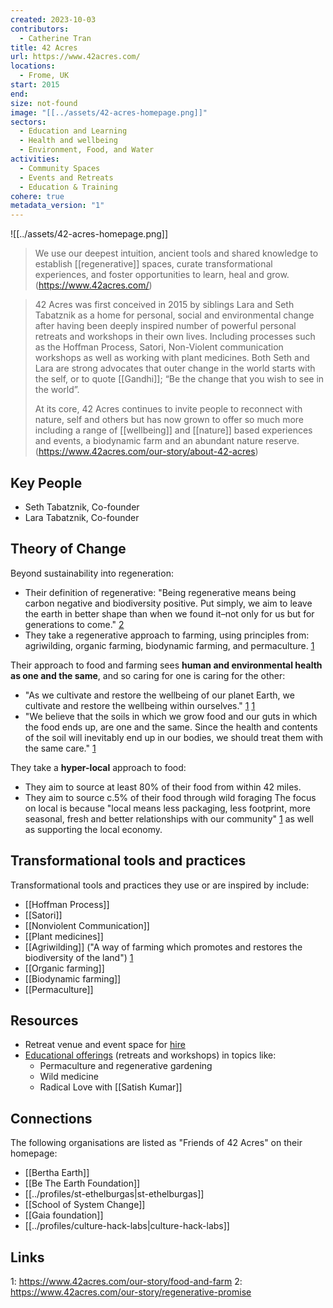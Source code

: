 ```yaml
---
created: 2023-10-03
contributors:
  - Catherine Tran
title: 42 Acres
url: https://www.42acres.com/
locations:
  - Frome, UK
start: 2015
end: 
size: not-found
image: "[[../assets/42-acres-homepage.png]]"
sectors:
  - Education and Learning
  - Health and wellbeing
  - Environment, Food, and Water
activities:
  - Community Spaces
  - Events and Retreats
  - Education & Training
cohere: true
metadata_version: "1"
---
```

![[../assets/42-acres-homepage.png]]

> We use our deepest intuition, ancient tools and shared knowledge to establish [[regenerative]] spaces, curate transformational experiences, and foster opportunities to learn, heal and grow.
(https://www.42acres.com/)

> 42 Acres was first conceived in 2015 by siblings Lara and Seth Tabatznik as a home for personal, social and environmental change after having been deeply inspired number of powerful personal retreats and workshops in their own lives. Including processes such as the Hoffman Process, Satori, Non-Violent communication workshops as well as working with plant medicines. Both Seth and Lara are strong advocates that outer change in the world starts with the self, or to quote [[Gandhi]]; “Be the change that you wish to see in the world”.‍  
  >
> At its core, 42 Acres continues to invite people to reconnect with nature, self and others but has now grown to offer so much more including a range of [[wellbeing]] and [[nature]] based experiences and events, a biodynamic farm and an abundant nature reserve.
(https://www.42acres.com/our-story/about-42-acres)

## Key People

- Seth Tabatznik, Co-founder
- Lara Tabatznik, Co-founder

## Theory of Change

Beyond sustainability into regeneration:
- Their definition of regenerative: "Being regenerative means being carbon negative and biodiversity positive. Put simply, we aim to leave the earth in better shape than when we found it–not only for us but for generations to come." [2][2]
- They take a regenerative approach to farming, using principles from: agriwilding, organic farming, biodynamic farming, and permaculture. [1][1]

Their approach to food and farming sees **human and environmental health as one and the same**, and so caring for one is caring for the other:
- "As we cultivate and restore the wellbeing of our planet Earth, we cultivate and restore the wellbeing within ourselves." [1] [1]
- "We believe that the soils in which we grow food and our guts in which the food ends up, are one and the same. Since the health and contents of the soil will inevitably end up in our bodies, we should treat them with the same care." [1][1]

They take a **hyper-local** approach to food:
- They aim to source at least 80% of their food from within 42 miles.
- They aim to source c.5% of their food through wild foraging
The  focus on local is because "local means less packaging, less footprint, more seasonal, fresh and better relationships with our community" [1][1] as well as supporting the local economy. 

## Transformational tools and practices

Transformational tools and practices they use or are inspired by include:
- [[Hoffman Process]]
- [[Satori]] 
- [[Nonviolent Communication]]
- [[Plant medicines]]
- [[Agriwilding]] ("A way of farming which promotes and restores the biodiversity of the land") [1][1]
- [[Organic farming]]
- [[Biodynamic farming]]
- [[Permaculture]]

## Resources

- Retreat venue and event space for [hire](https://www.42acres.com/hire-our-spaces/information) 
- [Educational offerings](https://www.42acres.com/experiences) (retreats and workshops) in topics like:
	- Permaculture and regenerative gardening
	- Wild medicine
	- Radical Love with [[Satish Kumar]]

## Connections

The following organisations are listed as "Friends of 42 Acres" on their homepage:
- [[Bertha Earth]]
- [[Be The Earth Foundation]]
- [[../profiles/st-ethelburgas|st-ethelburgas]]
- [[School of System Change]]
- [[Gaia foundation]]
- [[../profiles/culture-hack-labs|culture-hack-labs]]
## Links
[1]: https://www.42acres.com/our-story/food-and-farm 
[2]: https://www.42acres.com/our-story/regenerative-promise

1: https://www.42acres.com/our-story/food-and-farm 
2: https://www.42acres.com/our-story/regenerative-promise
